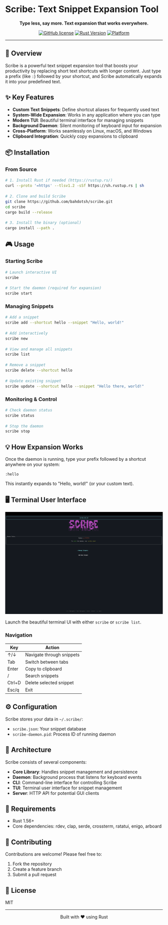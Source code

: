 
# Scribe: Text Snippet Expansion Tool

<div align="center">

**Type less, say more. Text expansion that works everywhere.**

[![GitHub license](https://img.shields.io/github/license/snipt/scribe)](https://github.com/snipt/scribe/blob/main/LICENSE)
[![Rust Version](https://img.shields.io/badge/rust-1.56+-orange.svg)](https://www.rust-lang.org/)
[![Platform](https://img.shields.io/badge/platform-Linux%20%7C%20macOS%20%7C%20Windows-blue.svg)]()

</div>

---
## 🚀 Overview

Scribe is a powerful text snippet expansion tool that boosts your productivity by replacing short text shortcuts with longer content. Just type a prefix (like `:`) followed by your shortcut, and Scribe automatically expands it into your predefined text.

## ✨ Key Features

- **Custom Text Snippets**: Define shortcut aliases for frequently used text
- **System-Wide Expansion**: Works in any application where you can type
- **Modern TUI**: Beautiful terminal interface for managing snippets
- **Background Daemon**: Silent monitoring of keyboard input for expansion
- **Cross-Platform**: Works seamlessly on Linux, macOS, and Windows
- **Clipboard Integration**: Quickly copy expansions to clipboard

## 📦 Installation

### From Source

```bash
# 1. Install Rust if needed (https://rustup.rs/)
curl --proto '=https' --tlsv1.2 -sSf https://sh.rustup.rs | sh

# 2. Clone and build Scribe
git clone https://github.com/bahdotsh/scribe.git
cd scribe
cargo build --release

# 3. Install the binary (optional)
cargo install --path .
```

## 🎮 Usage

### Starting Scribe

```bash
# Launch interactive UI
scribe

# Start the daemon (required for expansion)
scribe start
```

### Managing Snippets

```bash
# Add a snippet
scribe add --shortcut hello --snippet "Hello, world!"

# Add interactively
scribe new

# View and manage all snippets
scribe list

# Remove a snippet
scribe delete --shortcut hello

# Update existing snippet
scribe update --shortcut hello --snippet "Hello there, world!"
```

### Monitoring & Control

```bash
# Check daemon status
scribe status

# Stop the daemon
scribe stop
```

## 💡 How Expansion Works

Once the daemon is running, type your prefix followed by a shortcut anywhere on your system:

```
:hello
```

This instantly expands to "Hello, world!" (or your custom text).

## 🖥️ Terminal User Interface

<div align="center">

![Scribe TUI Screenshot](assets/images/scribe-tui-screenshot.png)

</div>

Launch the beautiful terminal UI with either `scribe` or `scribe list`.

### Navigation

| Key         | Action                     |
|-------------|----------------------------|
| ↑/↓         | Navigate through snippets  |
| Tab         | Switch between tabs        |
| Enter       | Copy to clipboard          |
| /           | Search snippets            |
| Ctrl+D      | Delete selected snippet    |
| Esc/q       | Exit                       |

## ⚙️ Configuration

Scribe stores your data in `~/.scribe/`:

- `scribe.json`: Your snippet database
- `scribe-daemon.pid`: Process ID of running daemon

## 🧩 Architecture

Scribe consists of several components:

- **Core Library**: Handles snippet management and persistence
- **Daemon**: Background process that listens for keyboard events
- **CLI**: Command-line interface for controlling Scribe
- **TUI**: Terminal user interface for snippet management
- **Server**: HTTP API for potential GUI clients

## 🔨 Requirements

- Rust 1.56+
- Core dependencies: rdev, clap, serde, crossterm, ratatui, enigo, arboard

## 🤝 Contributing

Contributions are welcome! Please feel free to:

1. Fork the repository
2. Create a feature branch
3. Submit a pull request

## 📜 License

MIT

---

<div align="center">
  <p>Built with ❤️ using Rust</p>
</div>
